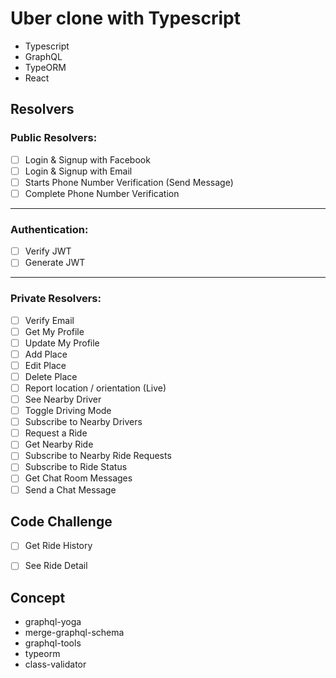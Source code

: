 # Uber clone with Typescript

- Typescript
- GraphQL
- TypeORM
- React

## Resolvers

### Public Resolvers:

- [ ] Login & Signup with Facebook
- [ ] Login & Signup with Email
- [ ] Starts Phone Number Verification (Send Message)
- [ ] Complete Phone Number Verification
---

### Authentication:

- [ ] Verify JWT
- [ ] Generate JWT
---

### Private Resolvers:

- [ ] Verify Email
- [ ] Get My Profile
- [ ] Update My Profile
- [ ] Add Place
- [ ] Edit Place
- [ ] Delete Place
- [ ] Report location / orientation (Live)
- [ ] See Nearby Driver
- [ ] Toggle Driving Mode
- [ ] Subscribe to Nearby Drivers
- [ ] Request a Ride
- [ ] Get Nearby Ride
- [ ] Subscribe to Nearby Ride Requests
- [ ] Subscribe to Ride Status
- [ ] Get Chat Room Messages
- [ ] Send a Chat Message

## Code Challenge

- [ ] Get Ride History
- [ ] See Ride Detail


## Concept

- graphql-yoga
- merge-graphql-schema
- graphql-tools
- typeorm
- class-validator
